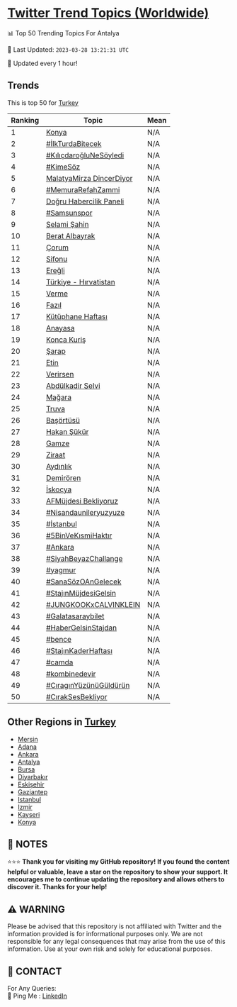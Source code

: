 [Twitter Trend Topics (Worldwide)](https://github.com/ErcinDedeoglu/Twitter-Trend-Topics)
==========


📊 Top 50 Trending Topics For Antalya

📆 Last Updated: `2023-03-28 13:21:31 UTC`

🔧 Updated every 1 hour!


## Trends

This is top 50 for [Turkey](</Turkey>)

| Ranking | Topic | Mean |
| ------- | ------------ | ------------ |
| 1 | [Konya](http://twitter.com/search?q=Konya) | N/A |
| 2 | [#İlkTurdaBitecek](http://twitter.com/search?q=%23%c4%b0lkTurdaBitecek) | N/A |
| 3 | [#KılıçdaroğluNeSöyledi](http://twitter.com/search?q=%23K%c4%b1l%c4%b1%c3%a7daro%c4%9fluNeS%c3%b6yledi) | N/A |
| 4 | [#KimeSöz](http://twitter.com/search?q=%23KimeS%c3%b6z) | N/A |
| 5 | [MalatyaMirza DincerDiyor](http://twitter.com/search?q=MalatyaMirza+DincerDiyor) | N/A |
| 6 | [#MemuraRefahZammi](http://twitter.com/search?q=%23MemuraRefahZammi) | N/A |
| 7 | [Doğru Habercilik Paneli](http://twitter.com/search?q=Do%c4%9fru+Habercilik+Paneli) | N/A |
| 8 | [#Samsunspor](http://twitter.com/search?q=%23Samsunspor) | N/A |
| 9 | [Selami Şahin](http://twitter.com/search?q=Selami+%c5%9eahin) | N/A |
| 10 | [Berat Albayrak](http://twitter.com/search?q=Berat+Albayrak) | N/A |
| 11 | [Çorum](http://twitter.com/search?q=%c3%87orum) | N/A |
| 12 | [Sifonu](http://twitter.com/search?q=Sifonu) | N/A |
| 13 | [Ereğli](http://twitter.com/search?q=Ere%c4%9fli) | N/A |
| 14 | [Türkiye - Hırvatistan](http://twitter.com/search?q=T%c3%bcrkiye+-+H%c4%b1rvatistan) | N/A |
| 15 | [Verme](http://twitter.com/search?q=Verme) | N/A |
| 16 | [Fazıl](http://twitter.com/search?q=Faz%c4%b1l) | N/A |
| 17 | [Kütüphane Haftası](http://twitter.com/search?q=K%c3%bct%c3%bcphane+Haftas%c4%b1) | N/A |
| 18 | [Anayasa](http://twitter.com/search?q=Anayasa) | N/A |
| 19 | [Konca Kuriş](http://twitter.com/search?q=Konca+Kuri%c5%9f) | N/A |
| 20 | [Şarap](http://twitter.com/search?q=%c5%9earap) | N/A |
| 21 | [Etin](http://twitter.com/search?q=Etin) | N/A |
| 22 | [Verirsen](http://twitter.com/search?q=Verirsen) | N/A |
| 23 | [Abdülkadir Selvi](http://twitter.com/search?q=Abd%c3%bclkadir+Selvi) | N/A |
| 24 | [Mağara](http://twitter.com/search?q=Ma%c4%9fara) | N/A |
| 25 | [Truva](http://twitter.com/search?q=Truva) | N/A |
| 26 | [Başörtüsü](http://twitter.com/search?q=Ba%c5%9f%c3%b6rt%c3%bcs%c3%bc) | N/A |
| 27 | [Hakan Şükür](http://twitter.com/search?q=Hakan+%c5%9e%c3%bck%c3%bcr) | N/A |
| 28 | [Gamze](http://twitter.com/search?q=Gamze) | N/A |
| 29 | [Ziraat](http://twitter.com/search?q=Ziraat) | N/A |
| 30 | [Aydınlık](http://twitter.com/search?q=Ayd%c4%b1nl%c4%b1k) | N/A |
| 31 | [Demirören](http://twitter.com/search?q=Demir%c3%b6ren) | N/A |
| 32 | [İskoçya](http://twitter.com/search?q=%c4%b0sko%c3%a7ya) | N/A |
| 33 | [AFMüjdesi Bekliyoruz](http://twitter.com/search?q=AFM%c3%bcjdesi+Bekliyoruz) | N/A |
| 34 | [#Nisandaunileryuzyuze](http://twitter.com/search?q=%23Nisandaunileryuzyuze) | N/A |
| 35 | [#İstanbul](http://twitter.com/search?q=%23%c4%b0stanbul) | N/A |
| 36 | [#5BinVeKısmiHaktır](http://twitter.com/search?q=%235BinVeK%c4%b1smiHakt%c4%b1r) | N/A |
| 37 | [#Ankara](http://twitter.com/search?q=%23Ankara) | N/A |
| 38 | [#SiyahBeyazChallange](http://twitter.com/search?q=%23SiyahBeyazChallange) | N/A |
| 39 | [#yagmur](http://twitter.com/search?q=%23yagmur) | N/A |
| 40 | [#SanaSözOAnGelecek](http://twitter.com/search?q=%23SanaS%c3%b6zOAnGelecek) | N/A |
| 41 | [#StajınMüjdesiGelsin](http://twitter.com/search?q=%23Staj%c4%b1nM%c3%bcjdesiGelsin) | N/A |
| 42 | [#JUNGKOOKxCALVINKLEIN](http://twitter.com/search?q=%23JUNGKOOKxCALVINKLEIN) | N/A |
| 43 | [#Galatasaraybilet](http://twitter.com/search?q=%23Galatasaraybilet) | N/A |
| 44 | [#HaberGelsinStajdan](http://twitter.com/search?q=%23HaberGelsinStajdan) | N/A |
| 45 | [#bence](http://twitter.com/search?q=%23bence) | N/A |
| 46 | [#StajınKaderHaftası](http://twitter.com/search?q=%23Staj%c4%b1nKaderHaftas%c4%b1) | N/A |
| 47 | [#camda](http://twitter.com/search?q=%23camda) | N/A |
| 48 | [#kombinedevir](http://twitter.com/search?q=%23kombinedevir) | N/A |
| 49 | [#CıragınYüzünüGüldürün](http://twitter.com/search?q=%23C%c4%b1rag%c4%b1nY%c3%bcz%c3%bcn%c3%bcG%c3%bcld%c3%bcr%c3%bcn) | N/A |
| 50 | [#CırakSesBekliyor](http://twitter.com/search?q=%23C%c4%b1rakSesBekliyor) | N/A |



## Other Regions in [Turkey](</Turkey>)

* [Mersin](</Turkey/Mersin.md>)
* [Adana](</Turkey/Adana.md>)
* [Ankara](</Turkey/Ankara.md>)
* [Antalya](</Turkey/Antalya.md>)
* [Bursa](</Turkey/Bursa.md>)
* [Diyarbakır](</Turkey/Diyarbakır.md>)
* [Eskişehir](</Turkey/Eskişehir.md>)
* [Gaziantep](</Turkey/Gaziantep.md>)
* [Istanbul](</Turkey/Istanbul.md>)
* [Izmir](</Turkey/Izmir.md>)
* [Kayseri](</Turkey/Kayseri.md>)
* [Konya](</Turkey/Konya.md>)



## 📝 NOTES

⭐⭐⭐ **Thank you for visiting my GitHub repository! If you found the content helpful or valuable, leave a star on the repository to show your support. It encourages me to continue updating the repository and allows others to discover it. Thanks for your help!**


## ⚠️ WARNING

Please be advised that this repository is not affiliated with Twitter and the information provided is for informational purposes only. We are not responsible for any legal consequences that may arise from the use of this information. Use at your own risk and solely for educational purposes.


## 📨 CONTACT

 For Any Queries:  
            🏓 Ping Me : [LinkedIn](https://www.linkedin.com/in/ercindedeoglu/)
